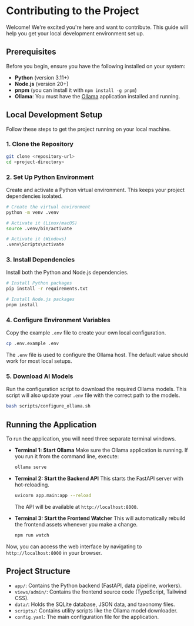# Contributing to the Project

Welcome! We're excited you're here and want to contribute. This guide will help you get your local development environment set up.

## Prerequisites

Before you begin, ensure you have the following installed on your system:

- **Python** (version 3.11+)
- **Node.js** (version 20+)
- **pnpm** (you can install it with `npm install -g pnpm`)
- **Ollama**: You must have the [Ollama](https://ollama.com/) application installed and running.

## Local Development Setup

Follow these steps to get the project running on your local machine.

### 1. Clone the Repository

```bash
git clone <repository-url>
cd <project-directory>
```

### 2. Set Up Python Environment

Create and activate a Python virtual environment. This keeps your project dependencies isolated.

```bash
# Create the virtual environment
python -m venv .venv

# Activate it (Linux/macOS)
source .venv/bin/activate

# Activate it (Windows)
.venv\Scripts\activate
```

### 3. Install Dependencies

Install both the Python and Node.js dependencies.

```bash
# Install Python packages
pip install -r requirements.txt

# Install Node.js packages
pnpm install
```

### 4. Configure Environment Variables

Copy the example `.env` file to create your own local configuration.

```bash
cp .env.example .env
```

The `.env` file is used to configure the Ollama host. The default value should work for most local setups.

### 5. Download AI Models

Run the configuration script to download the required Ollama models. This script will also update your `.env` file with the correct path to the models.

```bash
bash scripts/configure_ollama.sh
```

## Running the Application

To run the application, you will need three separate terminal windows.

- **Terminal 1: Start Ollama**
  Make sure the Ollama application is running. If you run it from the command line, execute:
  ```bash
  ollama serve
  ```

- **Terminal 2: Start the Backend API**
  This starts the FastAPI server with hot-reloading.
  ```bash
  uvicorn app.main:app --reload
  ```
  The API will be available at `http://localhost:8000`.

- **Terminal 3: Start the Frontend Watcher**
  This will automatically rebuild the frontend assets whenever you make a change.
  ```bash
  npm run watch
  ```

Now, you can access the web interface by navigating to `http://localhost:8000` in your browser.

## Project Structure

- `app/`: Contains the Python backend (FastAPI, data pipeline, workers).
- `views/admin/`: Contains the frontend source code (TypeScript, Tailwind CSS).
- `data/`: Holds the SQLite database, JSON data, and taxonomy files.
- `scripts/`: Contains utility scripts like the Ollama model downloader.
- `config.yaml`: The main configuration file for the application.
